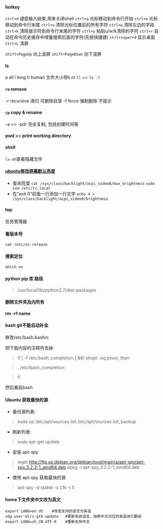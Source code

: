 #### hotkey
`ctrl+d` 键盘输入结束,用来关闭shell
`ctrl+a` 光标移动到命令行开始
`ctrl+e` 光标移动到命令行末尾
`ctrl+u` 清除光标位置前的所有字符
`ctrl+w` 清除左边的字段
`ctrl+k` 清除提示符到命令行末尾的字符
`ctrl+y` 粘贴u/w/k清除的字符
`ctrl+r` 自动在命令历史缓存中增量搜索后面的字符(先按快捷键)
`ctrl+super+d` 显示桌面
`Ctrl+L` 清屏

`shift+PageUp` 向上滚屏
`shift+PageDown` 向下滚屏

#### ls
a all
l long
h human 文件大小带k m
`ll` == `ls -l`

#### `rm` remove
-r recursive 递归 可删除目录
-f force 强制删除 不提示

#### `cp` copy & rename
-a == -pdr 完全复制, 包括创建时间等

#### pwd == print working directory

#### shell
`ls-ah`查看隐藏文件

#### [ubuntu修改屏幕默认亮度](http://blog.csdn.net/hustrains/article/details/8469633)
- 查询亮度
`cat /sys/class/backlight/acpi_video0/max_brightness`
`sudo vim /etc/rc.local`
- 在“exit 0”前面一行添加一行文字
`echo 4 > /sys/class/backlight/acpi_video0/brightness`

#### top
任务管理器

#### 看版本号
`cat /etc/os-release`

#### 搜索定位
`which xx`

#### python pip 库 路径
> /usr/local/lib/python2.7/dist-packages

#### 删除文件夹及内所有
**rm -rf name**

#### bash git不能自动补全
修改/etc/bash.bashrc

把下面内容的注释符去掉
>if [ -f /etc/bash_completion ] &&! shopt -oq posix; then

>    . /etc/bash_completion

>fi

然后重启bash

#### Ubuntu 获取最快的源
- 备份源列表:

> sudo cp /etc/apt/sources.list /etc/apt/sources.list_backup

- 刷新列表:

> sudo apt-get update

- 安装 apt-spy

> wget http://ftp.us.debian.org/debian/pool/main/a/apt-spy/apt-spy_3.2.2-1_amd64.deb
> dpkg -i apt-spy_3.2.2-1_amd64.deb

- 使用 apt-spy 获取最快的源

> apt-spy -d stable -s CN -t 5

#### home下文件夹中文改为英文
```
export LANG=en_US    #改变支持的语言为英语
xdg-user-dirs-gtk-update   #更新系统语言，按照中文对应的英语进行翻译
export LANG=zh_CN.UTF-8    #重新支持中文
```
